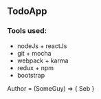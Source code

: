 ## TodoApp

### Tools used: 
+ nodeJs												+ reactJs
+ git														+ mocha
+ webpack 											+ karma
+ redux													+ npm
+ bootstrap 


Author = (SomeGuy) => { Seb }
